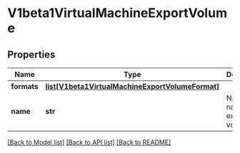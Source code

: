 # V1beta1VirtualMachineExportVolume

## Properties
Name | Type | Description | Notes
------------ | ------------- | ------------- | -------------
**formats** | [**list[V1beta1VirtualMachineExportVolumeFormat]**](V1beta1VirtualMachineExportVolumeFormat.md) |  | [optional] 
**name** | **str** | Name is the name of the exported volume | [default to '']

[[Back to Model list]](../README.md#documentation-for-models) [[Back to API list]](../README.md#documentation-for-api-endpoints) [[Back to README]](../README.md)


